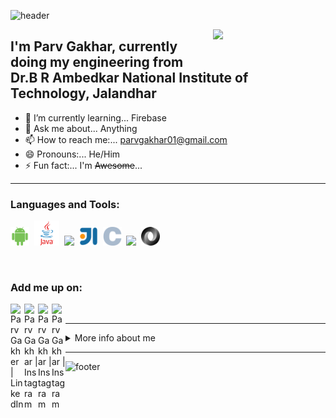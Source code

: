 ![header](https://capsule-render.vercel.app/api?type=wave&color=timeGradient&height=300&section=header&text=Hi%20There!👋&fontSize=80&animation=blink&fontAlignY=35&fontAlign=53)

<img align="right" src=https://media.giphy.com/media/UQJlZ2OcaCA2RLfGiZ/giphy.gif width=180/>

## I'm Parv Gakhar, currently doing my engineering from<br/>Dr.B R Ambedkar National Institute of Technology, Jalandhar 

<!-- 🔭 I’m currently working on ...--> 
<!--- 👯 I’m looking to collaborate on ...-->
<!--- 🤔 I’m looking for help with ...-->
- 🌱 I’m currently learning... Firebase
- 💬 Ask me about... Anything
- 📫 How to reach me:... parvgakhar01@gmail.com
- 😄 Pronouns:... He/Him
- ⚡ Fun fact:... I'm ~~Awesome~~...

---

### Languages and Tools:

<code><img height="30" src="https://raw.githubusercontent.com/github/explore/80688e429a7d4ef2fca1e82350fe8e3517d3494d/topics/android/android.png"></code>&nbsp;
<code><img height="40" src="https://github.com/devicons/devicon/blob/master/icons/java/java-original-wordmark.svg"></code>&nbsp;
<code><img height="40" src="https://img.icons8.com/color/48/000000/firebase.png"></code>&nbsp;
<code><img height="30" src="https://github.com/devicons/devicon/blob/master/icons/intellij/intellij-original.svg"></code>&nbsp;
<code><img height="30" src="https://github.com/devicons/devicon/blob/master/icons/c/c-original.svg"></code>&nbsp;
<code><img height="30" src="https://camo.githubusercontent.com/a7628672dbfd8720309680580dbfe8aff1d12a1bb2397b5c36cd10a56e08adf7/68747470733a2f2f6564656e742e6769746875622e696f2f537570657254696e7949636f6e732f696d616765732f7376672f6769742e737667"></code>&nbsp;
<code><img height="30" src="https://raw.githubusercontent.com/github/explore/80688e429a7d4ef2fca1e82350fe8e3517d3494d/topics/json/json.png"></code>&nbsp;


<br/>

### Add me up on:

[<img align="left" alt="ParvGakher | LinkedIn" width="22px" src="https://camo.githubusercontent.com/c8a9c5b414cd812ad6a97a46c29af67239ddaeae08c41724ff7d945fb4c047e5/68747470733a2f2f6564656e742e6769746875622e696f2f537570657254696e7949636f6e732f696d616765732f7376672f6c696e6b6564696e2e737667" />][linkedin]
[<img align="left" alt="ParvGakhar | Instagram" width="22px" src="https://camo.githubusercontent.com/c9dacf0f25a1489fdbc6c0d2b41cda58b77fa210a13a886d6f99e027adfbd358/68747470733a2f2f6564656e742e6769746875622e696f2f537570657254696e7949636f6e732f696d616765732f7376672f696e7374616772616d2e737667" />][instagram]
[<img align="left" alt="ParvGakhar | Instagram" width="22px" src="https://camo.githubusercontent.com/6cc90061976bcd4d1a61a6c76b818538b5a65754f7b7b8068fe0fa49a09def8f/68747470733a2f2f6564656e742e6769746875622e696f2f537570657254696e7949636f6e732f696d616765732f7376672f6465765f746f2e737667" />][Parv Gakhar's DEV Profile]
[<img align="left" alt="ParvGakhar | Instagram" width="22px" src="https://camo.githubusercontent.com/79fcdc7c43f1a1d7c175827976ffee8177814a016fb1b9578ff70f1aef759578/68747470733a2f2f6564656e742e6769746875622e696f2f537570657254696e7949636f6e732f696d616765732f7376672f646973636f72642e737667" />][Discord]

<br/>

[instagram]:https://www.instagram.com/parv_gakhar/
[linkedin]:https://www.linkedin.com/in/parv-gakhar/
[Parv Gakhar's DEV Profile]:https://dev.to/sw257
[Discord]:https://discordapp.com/users/9318/



---

<details>
<br/>
  
<summary>More info about me</summary>
 

![visitors](https://visitor-badge.glitch.me/badge?page_id=sw-257.sw-257)
<br/>
[![Parv's github stats](https://github-readme-stats.vercel.app/api?username=sw-257&show_icons=true&theme=vue)](https://github.com/sw-257/github-readme-stats)
<!--![Top Langs](https://github-readme-stats.vercel.app/api/top-langs/?username=sw-257)](https://github.com/sw-257/github-readme-stats)-->
</details>

---

![footer](https://capsule-render.vercel.app/api?type=wave&color=timeGradient&height=200&section=footer)
